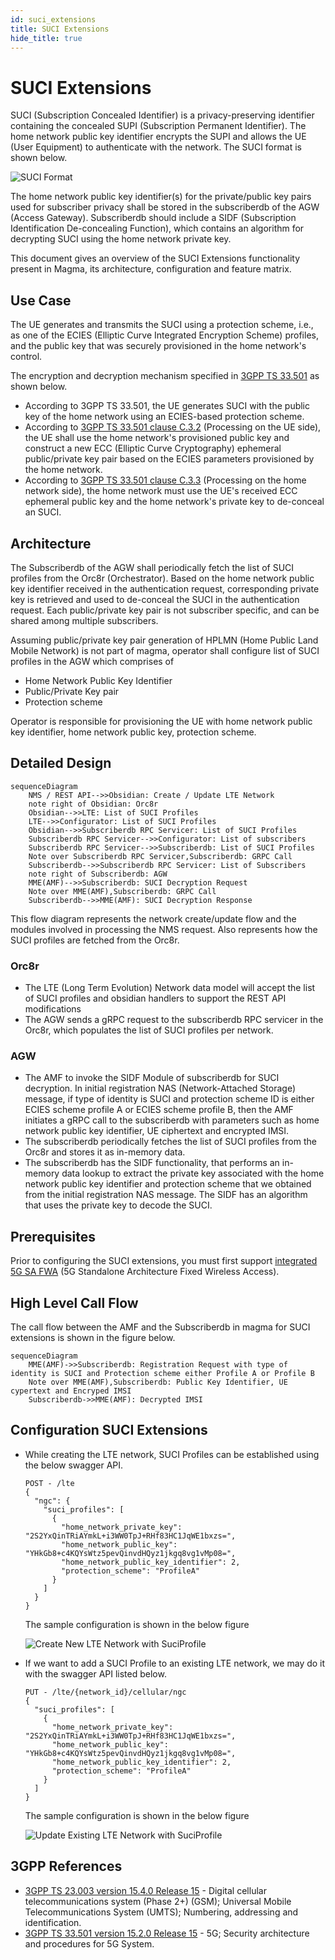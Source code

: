 ```yaml
---
id: suci_extensions
title: SUCI Extensions
hide_title: true
---
```


# SUCI Extensions

SUCI (Subscription Concealed Identifier) is a privacy-preserving identifier containing the concealed SUPI (Subscription Permanent Identifier). The home network public key identifier encrypts the SUPI and allows the UE (User Equipment) to authenticate with the network. The SUCI format is shown below.

![SUCI Format](assets/lte/suci_format.png?raw=true "SUCI Format")

The home network public key identifier(s) for the private/public key pairs used for subscriber privacy shall be stored in the subscriberdb of the AGW (Access Gateway). Subscriberdb should include a SIDF (Subscription Identification De-concealing Function), which contains an algorithm for decrypting SUCI using the home network private key.

This document gives an overview of the SUCI Extensions functionality present in Magma, its architecture, configuration and feature matrix.

## Use Case

The UE generates and transmits the SUCI using a protection scheme, i.e., as one of the ECIES (Elliptic Curve Integrated Encryption Scheme) profiles, and the public key that was securely provisioned in the home network's control.

The encryption and decryption mechanism specified in [3GPP TS 33.501](https://www.etsi.org/deliver/etsi_ts/133500_133599/133501/15.02.00_60/ts_133501v150200p.pdf) as shown below.

- According to 3GPP TS 33.501, the UE generates SUCI with the public key of the home network using an ECIES-based protection scheme.
- According to [3GPP TS 33.501 clause C.3.2](https://www.etsi.org/deliver/etsi_ts/133500_133599/133501/15.02.00_60/ts_133501v150200p.pdf#page=155) (Processing on the UE side), the UE shall use the home network's provisioned public key and construct a new ECC (Elliptic Curve Cryptography) ephemeral public/private key pair based on the ECIES parameters provisioned by the home network.
- According to [3GPP TS 33.501 clause C.3.3](https://www.etsi.org/deliver/etsi_ts/133500_133599/133501/15.02.00_60/ts_133501v150200p.pdf#page=155) (Processing on the home network side), the home network must use the UE's received ECC ephemeral public key and the home network's private key to de-conceal an SUCI.

## Architecture

The Subscriberdb of the AGW shall periodically fetch the list of SUCI profiles from the Orc8r (Orchestrator). Based on the home network public key identifier received in the authentication request, corresponding private key is retrieved and used to de-conceal the SUCI in the authentication request. Each public/private key pair is not subscriber specific, and can be shared among multiple subscribers.

Assuming public/private key pair generation of HPLMN (Home Public Land Mobile Network) is not part of magma, operator shall configure list of SUCI profiles in the AGW which comprises of

- Home Network Public Key Identifier
- Public/Private Key pair
- Protection scheme

Operator is responsible for provisioning the UE with home network public key identifier, home network public key, protection scheme.

## Detailed Design

```mermaid
sequenceDiagram
    NMS / REST API-->>Obsidian: Create / Update LTE Network
    note right of Obsidian: Orc8r
    Obsidian-->>LTE: List of SUCI Profiles
    LTE-->>Configurator: List of SUCI Profiles
    Obsidian-->>Subscriberdb RPC Servicer: List of SUCI Profiles
    Subscriberdb RPC Servicer-->>Configurator: List of subscribers
    Subscriberdb RPC Servicer-->>Subscriberdb: List of SUCI Profiles
    Note over Subscriberdb RPC Servicer,Subscriberdb: GRPC Call
    Subscriberdb-->>Subscriberdb RPC Servicer: List of Subscribers
    note right of Subscriberdb: AGW
    MME(AMF)-->>Subscriberdb: SUCI Decryption Request
    Note over MME(AMF),Subscriberdb: GRPC Call
    Subscriberdb-->>MME(AMF): SUCI Decryption Response
```

This flow diagram represents the network create/update flow and the modules involved in processing the NMS request. Also represents how the SUCI profiles are fetched from the Orc8r.

### Orc8r

- The LTE (Long Term Evolution) Network data model will accept the list of SUCI profiles and obsidian handlers to support the REST API modifications
- The AGW sends a gRPC request to the subscriberdb RPC servicer in the Orc8r, which populates the list of SUCI profiles per network.

### AGW

- The AMF to invoke the SIDF Module of subscriberdb for SUCI decryption.  In initial registration NAS (Network-Attached Storage) message, if type of identity is SUCI and protection scheme ID is either ECIES scheme profile A or ECIES scheme profile B, then the AMF initiates a gRPC call to the subscriberdb with parameters such as home network public key identifier, UE ciphertext and encrypted IMSI.
- The subscriberdb periodically fetches the list of SUCI profiles from the Orc8r and stores it as in-memory data.
- The subscriberdb has the SIDF functionality, that performs an in-memory data lookup to extract the private key associated with the home network public key identifier and protection scheme that we obtained from the initial registration NAS message. The SIDF has an algorithm that uses the private key to decode the SUCI.

## Prerequisites

Prior to configuring the SUCI extensions, you must first support [integrated 5G SA FWA](https://magma.github.io/magma/docs/lte/integrated_5g_sa) (5G Standalone Architecture Fixed Wireless Access).

## High Level Call Flow

The call flow between the AMF and the Subscriberdb in magma for SUCI extensions is shown in the figure below.

```mermaid
sequenceDiagram
    MME(AMF)->>Subscriberdb: Registration Request with type of identity is SUCI and Protection scheme either Profile A or Profile B 
    Note over MME(AMF),Subscriberdb: Public Key Identifier, UE cypertext and Encryped IMSI
    Subscriberdb->>MME(AMF): Decrypted IMSI
```

## Configuration SUCI Extensions

- While creating the LTE network, SUCI Profiles can be established using the below swagger API.

  ```text
  POST - /lte
  {
    "ngc": {
      "suci_profiles": [
        {
          "home_network_private_key": "2S2YxQinTRiAYmkL+i3WW0TpJ+RHf83HC1JqWE1bxzs=",
          "home_network_public_key": "YHkGb8+c4KQYsWtz5pevQinvdHQyz1jkgq8vg1vMp08=",
          "home_network_public_key_identifier": 2,
          "protection_scheme": "ProfileA"    
        }
      ]
    }
  }
  ```

  The sample configuration is shown in the below figure

  ![Create New LTE Network with SuciProfile](assets/lte/create_new_lte_network_with_suciprofile.png?raw=true "Create New LTE Network with SuciProfile")

- If we want to add a SUCI Profile to an existing LTE network, we may do it with the swagger API listed below.

  ```text
  PUT - /lte/{network_id}/cellular/ngc
  {
    "suci_profiles": [
      {
        "home_network_private_key": "2S2YxQinTRiAYmkL+i3WW0TpJ+RHf83HC1JqWE1bxzs=",
        "home_network_public_key": "YHkGb8+c4KQYsWtz5pevQinvdHQyz1jkgq8vg1vMp08=",
        "home_network_public_key_identifier": 2,
        "protection_scheme": "ProfileA"    
      }
    ]
  }
  ```

  The sample configuration is shown in the below figure

  ![Update Existing LTE Network with SuciProfile](assets/lte/update_existing_lte_network_with_suciprofile.png?raw=true "Update Existing LTE Network with SuciProfile")

## 3GPP References

- [3GPP TS 23.003 version 15.4.0 Release 15](https://www.etsi.org/deliver/etsi_ts/123000_123099/123003/15.04.00_60/ts_123003v150400p.pdf) - Digital cellular telecommunications system (Phase 2+) (GSM); Universal Mobile Telecommunications System (UMTS); Numbering, addressing and identification.
- [3GPP TS 33.501 version 15.2.0 Release 15](https://www.etsi.org/deliver/etsi_ts/133500_133599/133501/15.02.00_60/ts_133501v150200p.pdf) - 5G; Security architecture and procedures for 5G System.
